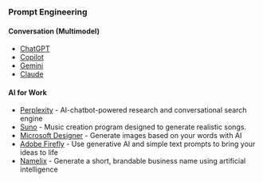 ### Prompt Engineering

#### Conversation (Multimodel)
- [ChatGPT](https://chatgpt.com)
- [Copilot](https://www.bing.com/chat)
- [Gemini](https://gemini.google.com)
- [Claude](https://claude.ai)

#### AI for Work
- [Perplexity](https://www.perplexity.ai) - AI-chatbot-powered research and conversational search engine
- [Suno](https://suno.com) -  Music creation program designed to generate realistic songs.
- [Microsoft Designer](https://designer.microsoft.com) - Generate images based on your words with AI
- [Adobe Firefly](https://firefly.adobe.com) -  Use generative AI and simple text prompts to bring your ideas to life
- [Namelix](https://namelix.com) - Generate a short, brandable business name using artificial intelligence
